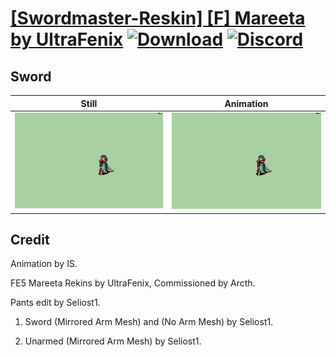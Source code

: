 # [\[Swordmaster-Reskin\] \[F\] Mareeta by UltraFenix](./) [![Download](https://img.shields.io/badge/Download--red?style=social&logo=github)](https://minhaskamal.github.io/DownGit/#/home?url=https://github.com/Klokinator/FE-Repo/tree/main/Battle%20Animations%2FInfantry%20-%20(Swd)%20Myrms%20and%20Swordmasters%2F%5BSwordmaster-Reskin%5D%20%5BF%5D%20Mareeta%20by%20UltraFenix%2F1.%20Sword%20(Two%20Arm%20Mesh)) [![Discord](https://img.shields.io/badge/Discord--blue?style=social&logo=discord)](https://discord.gg/C7VNGnyTPA)

## Sword

| Still | Animation |
| :---: | :-------: |
| ![Sword still](./Sword_000.png) | ![Sword](./Sword.gif) |

## Credit

Animation by IS.

FE5 Mareeta Rekins by UltraFenix, Commissioned by Arcth.

Pants edit by Seliost1.

1. Sword (Mirrored Arm Mesh) and (No Arm Mesh) by Seliost1.

8. Unarmed (Mirrored Arm Mesh) by Seliost1.

